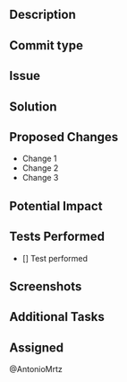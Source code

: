 ## Description

<!-- Describe the proposed changes in this pull request concisely and clearly. -->

## Commit type

<!--

!!CHECK ONE!!

  - `feat`: indicates the addition of a new feature or functionality to the project.
  - `fix`: used when fixing a bug or error in the code.
  - `docs`: changes to the documentation
  - `style`: formatting, missing semi colons, etc; no production code change
  - `refactor`: refactoring production code, eg. renaming a variable
  - `test`: adding missing tests, refactoring tests; no production code change
  - `chore`: updating grunt tasks etc; no production code change
  - `ci`: updating scripts for continuous integration
  - `build`: update building scripts or Docker Images
  - `perf`: update code for performance improvement
  - `revert`: revert changes
  - `docs`: Used when making changes or improvements to the project's documentation.
-->

## Issue

<!-- Provide a description of the problem or need that this pull request addresses. -->

## Solution

<!-- Explain how the problem is resolved or the need is addressed in this pull request. -->

## Proposed Changes

<!-- List the specific changes made in this pull request. -->

- Change 1
- Change 2
- Change 3

## Potential Impact

<!-- Describe the impact these changes may have on the project. Include any risks or side effects to consider. -->

## Tests Performed

- [] Test performed <!-- Check if performed  - [✅ | ❎] Test performed -->

## Screenshots

<!-- If applicable, provide screenshots that help visualize the changes made. -->

## Additional Tasks

<!-- List any additional tasks that need to be performed after the pull request is merged, such as documentation updates, additional testing, etc. -->

## Assigned

<!-- Mention the team members assigned to review and merge this pull request. -->

@AntonioMrtz <!-- Default -->
